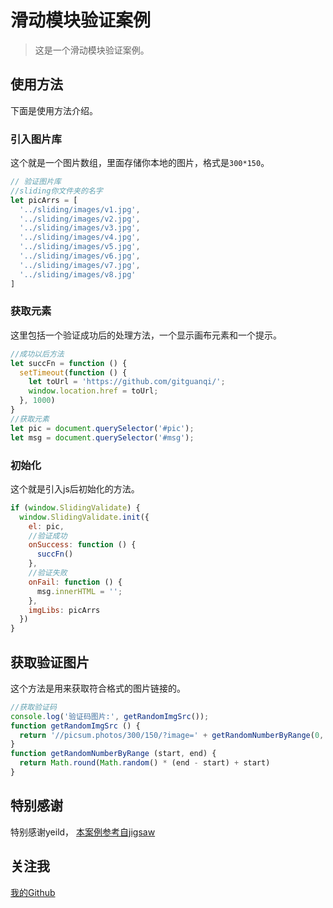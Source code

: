 # 滑动模块验证案例

> 这是一个滑动模块验证案例。

## 使用方法

下面是使用方法介绍。

### 引入图片库

这个就是一个图片数组，里面存储你本地的图片，格式是`300*150`。

```js
// 验证图片库
//sliding你文件夹的名字
let picArrs = [
  '../sliding/images/v1.jpg',
  '../sliding/images/v2.jpg',
  '../sliding/images/v3.jpg',
  '../sliding/images/v4.jpg',
  '../sliding/images/v5.jpg',
  '../sliding/images/v6.jpg',
  '../sliding/images/v7.jpg',
  '../sliding/images/v8.jpg'
]
```

### 获取元素

这里包括一个验证成功后的处理方法，一个显示画布元素和一个提示。

```js
//成功以后方法
let succFn = function () {
  setTimeout(function () {
    let toUrl = 'https://github.com/gitguanqi/';
    window.location.href = toUrl;
  }, 1000)
}
//获取元素
let pic = document.querySelector('#pic');
let msg = document.querySelector('#msg');
```

### 初始化

这个就是引入js后初始化的方法。

```js
if (window.SlidingValidate) {
  window.SlidingValidate.init({
    el: pic,
    //验证成功
    onSuccess: function () {
      succFn()
    },
    //验证失败
    onFail: function () {
      msg.innerHTML = '';
    },
    imgLibs: picArrs
  })
}
```

## 获取验证图片

这个方法是用来获取符合格式的图片链接的。

```js
//获取验证码
console.log('验证码图片:', getRandomImgSrc());
function getRandomImgSrc () {
  return '//picsum.photos/300/150/?image=' + getRandomNumberByRange(0, 1084)
}
function getRandomNumberByRange (start, end) {
  return Math.round(Math.random() * (end - start) + start)
}
```

## 特别感谢

特别感谢yeild， [本案例参考自jigsaw](https://github.com/yeild/jigsaw)

## 关注我

[我的Github](https://github.com/gitguanqi)
